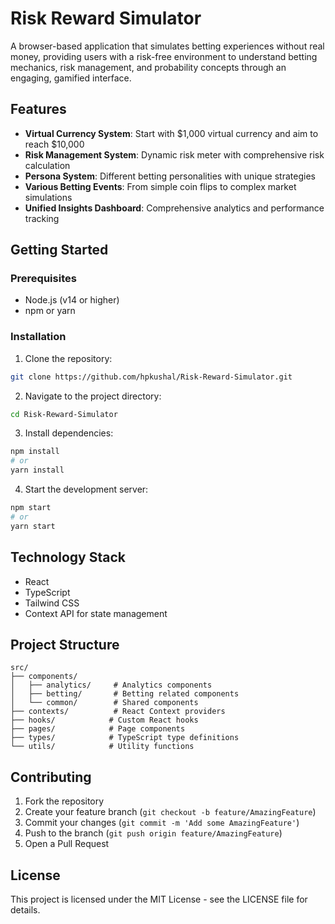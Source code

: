 # Risk Reward Simulator

A browser-based application that simulates betting experiences without real money, providing users with a risk-free environment to understand betting mechanics, risk management, and probability concepts through an engaging, gamified interface.

## Features

- **Virtual Currency System**: Start with $1,000 virtual currency and aim to reach $10,000
- **Risk Management System**: Dynamic risk meter with comprehensive risk calculation
- **Persona System**: Different betting personalities with unique strategies
- **Various Betting Events**: From simple coin flips to complex market simulations
- **Unified Insights Dashboard**: Comprehensive analytics and performance tracking

## Getting Started

### Prerequisites

- Node.js (v14 or higher)
- npm or yarn

### Installation

1. Clone the repository:
```bash
git clone https://github.com/hpkushal/Risk-Reward-Simulator.git
```

2. Navigate to the project directory:
```bash
cd Risk-Reward-Simulator
```

3. Install dependencies:
```bash
npm install
# or
yarn install
```

4. Start the development server:
```bash
npm start
# or
yarn start
```

## Technology Stack

- React
- TypeScript
- Tailwind CSS
- Context API for state management

## Project Structure

```
src/
├── components/
│   ├── analytics/     # Analytics components
│   ├── betting/       # Betting related components
│   └── common/        # Shared components
├── contexts/          # React Context providers
├── hooks/            # Custom React hooks
├── pages/            # Page components
├── types/            # TypeScript type definitions
└── utils/            # Utility functions
```

## Contributing

1. Fork the repository
2. Create your feature branch (`git checkout -b feature/AmazingFeature`)
3. Commit your changes (`git commit -m 'Add some AmazingFeature'`)
4. Push to the branch (`git push origin feature/AmazingFeature`)
5. Open a Pull Request

## License

This project is licensed under the MIT License - see the LICENSE file for details.